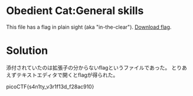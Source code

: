 # Obedient Cat:General skills
This file has a flag in plain sight (aka "in-the-clear"). [Download flag](https://github.com/colza12/ctf_writeup/blob/main/picoCTF%202021/Obedient%20Cat/flag).

# Solution
添付されていたのは拡張子の分からないflagというファイルであった。
とりあえずテキストエディタで開くとflagが得られた。

picoCTF{s4n1ty_v3r1f13d_f28ac910}
